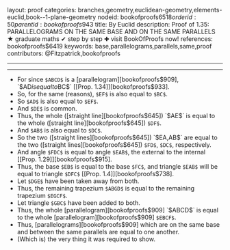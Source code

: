 layout: proof
categories: branches,geometry,euclidean-geometry,elements-euclid,book--1-plane-geometry
nodeid: bookofproofs$6518
orderid: 50
parentid: bookofproofs$943
title: By Euclid
description:  Proof of 1.35: PARALLELOGRAMS ON THE SAME BASE AND ON THE SAME PARALLELS &#9733; graduate maths &#10004; step by step &#10010; visit BookOfProofs now!
references: bookofproofs$6419
keywords: base,parallelograms,parallels,same,proof
contributors: @Fitzpatrick,bookofproofs

---


---



* For since `$ABCD$` is a [parallelogram][bookofproofs$909], `$AD$` is equal to `$BC$` [[Prop. 1.34]][bookofproofs$933].
* So, for the same (reasons), `$EF$` is also equal to `$BC$`.
* So `$AD$` is also equal to `$EF$`.
* And `$DE$` is common.
* Thus, the whole ([straight line][bookofproofs$645]) `$AE$` is equal to the whole ([straight line][bookofproofs$645]) `$DF$`.
* And `$AB$` is also equal to `$DC$`.
* So the two ([straight lines][bookofproofs$645]) `$EA$`, `$AB$` are equal to the two ([straight lines][bookofproofs$645]) `$FD$`, `$DC$`, respectively.
* And angle `$FDC$` is equal to angle `$EAB$`, the external to the internal [[Prop. 1.29]][bookofproofs$915].
* Thus, the base `$EB$` is equal to the base `$FC$`, and triangle `$EAB$` will be equal to triangle `$DFC$` [[Prop. 1.4]][bookofproofs$738].
* Let `$DGE$` have been taken away from both.
* Thus, the remaining trapezium `$ABGD$` is equal to the remaining trapezium `$EGCF$`.
* Let triangle `$GBC$` have been added to both.
* Thus, the whole [parallelogram][bookofproofs$909] `$ABCD$` is equal to the whole [parallelogram][bookofproofs$909] `$EBCF$`.
* Thus, [parallelograms][bookofproofs$909] which are on the same base and between the same parallels are equal to one another.
* (Which is) the very thing it was required to show.
